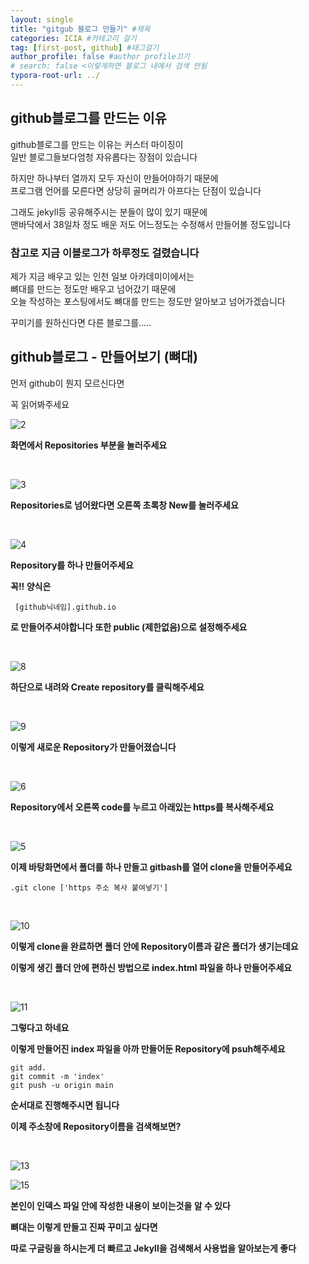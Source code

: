 ```yaml
---
layout: single
title: "gitgub 블로그 만들기" #제목
categories: ICIA #카테고리 걸기
tag: [first-post, github] #태그걸기
author_profile: false #author profile끄기
# search: false <이렇게하면 블로그 내에서 검색 안됨
typora-root-url: ../
---
```


## github블로그를 만드는 이유

github블로그를 만드는 이유는 커스터 마이징이<br>
일반 블로그들보다엄청 자유롭다는 장점이 있습니다

하지만 하나부터 열까지 모두 자신이 만들어야하기 때문에<br>
프로그램 언어를 모른다면 상당히 골머리가 아프다는 단점이 있습니다

그래도 jekyll등 공유해주시는 분들이 많이 있기 때문에<br>
맨바닥에서 38일차 정도 배운 저도 어느정도는 수정해서 만들어볼 정도입니다

### 참고로 지금 이블로그가 하루정도 걸렸습니다

제가 지금 배우고 있는 인천 일보 아카데미이에서는<br>
뼈대를 만드는 정도만 배우고 넘어갔기 때문에<br>
오늘 작성하는 포스팅에서도 뼈대를 만드는 정도만 알아보고 넘어가겠습니다<br>

꾸미기를 원하신다면 다른 블로그를.....



## github블로그 - 만들어보기 (뼈대)

먼저 github이 뭔지 모르신다면

<a herf="https://guping.tistory.com/19">꼭 읽어봐주세요</a>





![2](/images/2023-04-14-01/2.png)

**화면에서 Repositories 부분을 눌러주세요**

<br>



![3](/images/2023-04-14-01/3.png)

**Repositories로 넘어왔다면 오른쪽 초록창 New를 눌러주세요**

<br>



![4](/images/2023-04-14-01/4.png)

**Repository를 하나 만들어주세요**

**꼭!! 양식은**

```
 [github닉네임].github.io
```

**로 만들어주셔야합니다 또한 public (제한없음)으로 설정해주세요**

<br>



![8](/images/2023-04-14-01/8.png)

**하단으로 내려와 Create repository를 클릭해주세요**

<br>



![9](/images/2023-04-14-01/9.png)

**이렇게 새로운 Repository가 만들어졌습니다**

<br>



![6](/images/2023-04-14-01/6.png)

**Repository에서 오른쪽 code를 누르고 아래있는 https를 복사해주세요**

<br>



![5](/images/2023-04-14-01/5.png)

**이제 바탕화면에서 폴더를 하나 만들고 gitbash를 열어 clone을 만들어주세요**

```
.git clone ['https 주소 복사 붙여넣기']
```

<br>



![10](/images/2023-04-14-01/10.png)

**이렇게 clone을 완료하면 폴더 안에 Repository이름과 같은 폴더가 생기는데요**

**이렇게 생긴 폴더 안에 편하신 방법으로 index.html 파일을 하나 만들어주세요**

<br>



![11](/images/2023-04-14-01/11.png)

**그렇다고 하네요**

**이렇게 만들어진 index 파일을 아까 만들어둔 Repository에 psuh해주세요**

```
git add.
git commit -m 'index'
git push -u origin main
```

**순서대로 진행해주시면 됩니다**

**이제 주소창에 Repository이름을 검색해보면?**

<br>



![13](/images/2023-04-14-01/13.png)

![15](/images/2023-04-14-01/15.png)

**본인이 인덱스 파일 안에 작성한 내용이 보이는것을 알 수 있다**

**뼈대는 이렇게 만들고 진짜 꾸미고 싶다면**

**따로 구글링을 하시는게 더 빠르고 Jekyll을 검색해서 사용법을 알아보는게 좋다**
